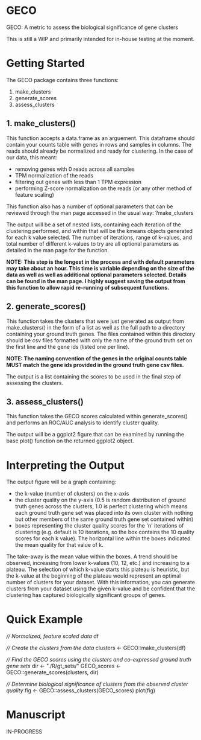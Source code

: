 # GECO
GECO: A metric to assess the biological significance of gene clusters

This is still a WIP and primarily intended for in-house testing at the moment.


# Getting Started

The GECO package contains three functions:

1. make_clusters
2. generate_scores
3. assess_clusters

## 1. make_clusters()
This function accepts a data.frame as an arguement. This dataframe should contain your counts table with genes in rows and samples in columns. The reads should already be normalized and ready for clustering. In the case of our data, this meant:

- removing genes with 0 reads across all samples
- TPM normalization of the reads
- filtering out genes with less than 1 TPM expression
- performing Z-score normalization on the reads (or any other method of feature scaling)

This function also has a number of optional parameters that can be reviewed through the man page accessed in the usual way: ?make_clusters

The output will be a set of nested lists, containing each iteration of the clustering performed, and within that will be the kmeans objects generated for each k value selected. The number of iterations, range of k-values, and total number of different k-values to try are all optional parameters as detailed in the man page for the function.

**NOTE: This step is the longest in the process and with default parameters may take about an hour. This time is variable depending on the size of the data as well as well as additional optional parameters selected. Details can be found in the man page. I highly suggest saving the output from this function to allow rapid re-running of subsequent functions.**

## 2. generate_scores()

This function takes the clusters that were just generated as output from make_clusters() in the form of a list as well as the full path to a directory containing your ground truth genes. The files contained within this directory should be csv files formatted with only the name of the ground truth set on the first line and the gene ids (listed one per line).

**NOTE: The naming convention of the genes in the original counts table MUST match the gene ids provided in the ground truth gene csv files.**

The output is a list containing the scores to be used in the final step of assessing the clusters.

## 3. assess_clusters()

This function takes the GECO scores calculated within generate_scores() and performs an ROC/AUC analysis to identify cluster quality.

The output will be a ggplot2 figure that can be examined by running the base plot() function on the returned ggplot2 object.


# Interpreting the Output

The output figure will be a graph containing:

- the k-value (number of clusters) on the x-axis
- the cluster quality on the y-axis (0.5 is random distribution of ground truth genes across the clusters, 1.0 is perfect clustering which means each ground truth gene set was placed into its own cluster with nothing but other members of the same ground truth gene set contained within)
- boxes representing the cluster quality scores for the 'n' iterations of clustering (e.g. default is 10 iterations, so the box contains the 10 quality scores for each k value). The horizontal line within the boxes indicated the mean quality for that value of k.

The take-away is the mean value within the boxes. A trend should be observed, increasing from lower k-values (10, 12, etc.) and increasing to a plateau. The selection of which k-value starts this plateau is heuristic, but the k-value at the beginning of the plateau would represent an optimal number of clusters for your dataset. With this information, you can generate clusters from your dataset using the given k-value and be confident that the clustering has captured biologically significant groups of genes.


# Quick Example

*// Normalized, feature scaled data*
df

*// Create the clusters from the data*
clusters <- GECO::make_clusters(df)

*// Find the GECO scores using the clusters and co-expressed ground truth gene sets*
dir <- "./R/gt_sets/"
GECO_scores <- GECO::generate_scores(clusters, dir)

*// Determine biological significance of clusters from the observed cluster quality*
fig <- GECO::assess_clusters(GECO_scores)
plot(fig)


# Manuscript

IN-PROGRESS
